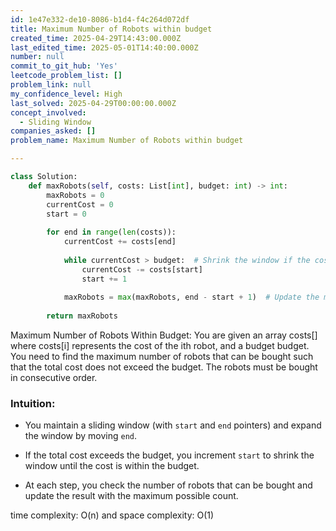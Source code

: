 ```yaml
---
id: 1e47e332-de10-8086-b1d4-f4c264d072df
title: Maximum Number of Robots within budget
created_time: 2025-04-29T14:43:00.000Z
last_edited_time: 2025-05-01T14:40:00.000Z
number: null
commit_to_git_hub: 'Yes'
leetcode_problem_list: []
problem_link: null
my_confidence_level: High
last_solved: 2025-04-29T00:00:00.000Z
concept_involved:
  - Sliding Window
companies_asked: []
problem_name: Maximum Number of Robots within budget

---
```


```python
class Solution:
    def maxRobots(self, costs: List[int], budget: int) -> int:
        maxRobots = 0
        currentCost = 0
        start = 0
        
        for end in range(len(costs)):
            currentCost += costs[end]
            
            while currentCost > budget:  # Shrink the window if the cost exceeds the budget
                currentCost -= costs[start]
                start += 1
                
            maxRobots = max(maxRobots, end - start + 1)  # Update the max number of robots
            
        return maxRobots

```

Maximum Number of Robots Within Budget:
You are given an array costs\[] where costs\[i] represents the cost of the ith robot, and a budget budget. You need to find the maximum number of robots that can be bought such that the total cost does not exceed the budget. The robots must be bought in consecutive order.

### Intuition:

*   You maintain a sliding window (with `start` and `end` pointers) and expand the window by moving `end`.

*   If the total cost exceeds the budget, you increment `start` to shrink the window until the cost is within the budget.

*   At each step, you check the number of robots that can be bought and update the result with the maximum possible count.

time complexity: O(n) and space complexity: O(1)
